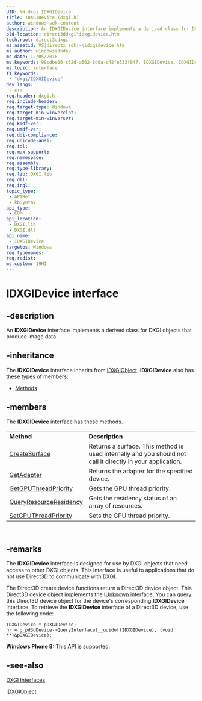 ```yaml
---
UID: NN:dxgi.IDXGIDevice
title: IDXGIDevice (dxgi.h)
author: windows-sdk-content
description: An IDXGIDevice interface implements a derived class for DXGI objects that produce image data.
old-location: direct3ddxgi\idxgidevice.htm
tech.root: direct3ddxgi
ms.assetid: VS|directx_sdk|~\idxgidevice.htm
ms.author: windowssdkdev
ms.date: 12/05/2018
ms.keywords: 99cdbe06-c52d-a562-8d0a-c42fe333f947, IDXGIDevice, IDXGIDevice interface [DXGI], IDXGIDevice interface [DXGI],described, direct3ddxgi.idxgidevice, dxgi/IDXGIDevice
ms.topic: interface
f1_keywords: 
 - "dxgi/IDXGIDevice"
dev_langs:
 - c++
req.header: dxgi.h
req.include-header: 
req.target-type: Windows
req.target-min-winverclnt: 
req.target-min-winversvr: 
req.kmdf-ver: 
req.umdf-ver: 
req.ddi-compliance: 
req.unicode-ansi: 
req.idl: 
req.max-support: 
req.namespace: 
req.assembly: 
req.type-library: 
req.lib: DXGI.lib
req.dll: 
req.irql: 
topic_type:
 - APIRef
 - kbSyntax
api_type:
 - COM
api_location:
 - DXGI.lib
 - DXGI.dll
api_name:
 - IDXGIDevice
targetos: Windows
req.typenames: 
req.redist: 
ms.custom: 19H1
---
```


# IDXGIDevice interface


## -description


An <b>IDXGIDevice</b> interface implements a derived class for DXGI objects that produce image data.
      


## -inheritance

The <b xmlns:loc="http://microsoft.com/wdcml/l10n">IDXGIDevice</b> interface inherits from <a href="https://docs.microsoft.com/windows/desktop/api/dxgi/nn-dxgi-idxgiobject">IDXGIObject</a>. <b>IDXGIDevice</b> also has these types of members:
<ul>
<li><a href="https://docs.microsoft.com/">Methods</a></li>
</ul>

## -members

The <b>IDXGIDevice</b> interface has these methods.
<table class="members" id="memberListMethods">
<tr>
<th align="left" width="37%">Method</th>
<th align="left" width="63%">Description</th>
</tr>
<tr data="declared;">
<td align="left" width="37%">
<a href="https://docs.microsoft.com/windows/desktop/api/dxgi/nf-dxgi-idxgidevice-createsurface">CreateSurface</a>
</td>
<td align="left" width="63%">
Returns a surface. This method is used internally and you should not call it directly in your application.

</td>
</tr>
<tr data="declared;">
<td align="left" width="37%">
<a href="https://docs.microsoft.com/windows/desktop/api/dxgi/nf-dxgi-idxgidevice-getadapter">GetAdapter</a>
</td>
<td align="left" width="63%">
Returns the adapter for the specified device.

</td>
</tr>
<tr data="declared;">
<td align="left" width="37%">
<a href="https://docs.microsoft.com/windows/desktop/api/dxgi/nf-dxgi-idxgidevice-getgputhreadpriority">GetGPUThreadPriority</a>
</td>
<td align="left" width="63%">
Gets the GPU thread priority.

</td>
</tr>
<tr data="declared;">
<td align="left" width="37%">
<a href="https://docs.microsoft.com/windows/desktop/api/dxgi/nf-dxgi-idxgidevice-queryresourceresidency">QueryResourceResidency</a>
</td>
<td align="left" width="63%">
Gets the residency status of an array of resources.

</td>
</tr>
<tr data="declared;">
<td align="left" width="37%">
<a href="https://docs.microsoft.com/windows/desktop/api/dxgi/nf-dxgi-idxgidevice-setgputhreadpriority">SetGPUThreadPriority</a>
</td>
<td align="left" width="63%">
Sets the GPU thread priority.

</td>
</tr>
</table> 


## -remarks



The <b>IDXGIDevice</b> interface is designed for use by DXGI objects that need access to other DXGI objects. This interface is useful to
          applications that do not use Direct3D to communicate with DXGI.
        

The Direct3D create device functions return a Direct3D device object. This Direct3D device object implements the <a href="https://docs.microsoft.com/windows/desktop/api/unknwn/nn-unknwn-iunknown">IUnknown</a> interface. You can query this Direct3D device object for the device's
          corresponding <b>IDXGIDevice</b> interface. To retrieve the <b>IDXGIDevice</b>  interface of a Direct3D device, use the following code:
        


```
IDXGIDevice * pDXGIDevice;
hr = g_pd3dDevice->QueryInterface(__uuidof(IDXGIDevice), (void **)&pDXGIDevice);

```


<b>Windows Phone 8:
        </b> This API is supported.
      




## -see-also




<a href="https://docs.microsoft.com/windows/desktop/direct3ddxgi/d3d10-graphics-reference-dxgi-interfaces">DXGI Interfaces</a>



<a href="https://docs.microsoft.com/windows/desktop/api/dxgi/nn-dxgi-idxgiobject">IDXGIObject</a>
 

 

